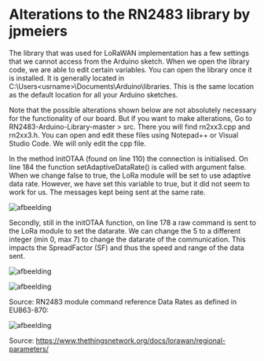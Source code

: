# Alterations to the RN2483 library by jpmeiers

The library that was used for LoRaWAN implementation has a few settings that we cannot access from the Arduino sketch. When we open the library code, we are able to edit certain variables. You can open the library once it is installed. It is generally located in C:\Users\<usrname>\Documents\Arduino\libraries. This is the same location as the default location for all your Arduino sketches.

Note that the possible alterations shown below are not absolutely necessary for the functionality of our board. But if you want to make alterations, Go to RN2483-Arduino-Library-master > src. There you will find rn2xx3.cpp and rn2xx3.h. You can open and edit these files using Notepad++ or Visual Studio Code. We will only edit the cpp file.

In the method initOTAA (found on line 110) the connection is initialised. On line 184 the function setAdaptiveDataRate() is called with argument false. When we change false to true, the LoRa module will be set to use adaptive data rate. However, we have set this variable to true, but it did not seem to work for us. The messages kept being sent at the same rate. 

![afbeelding](https://github.com/Jappie3/zanzi-doc/assets/91837988/08c46c91-23cc-4954-bc5c-b53b50c9b5a2)

 
Secondly, still in the initOTAA function, on line 178 a  raw command is sent to the LoRa module to set the datarate. We can change the 5 to a different integer (min 0, max 7) to change the datarate of the communication. This impacts the SpreadFactor (SF) and thus the speed and range of the data sent.

 ![afbeelding](https://github.com/Jappie3/zanzi-doc/assets/91837988/41a11e8b-2f39-4029-af27-192289dd7ef6)

 ![afbeelding](https://github.com/Jappie3/zanzi-doc/assets/91837988/5a17b507-d77f-4cad-ad75-19acd00ee1c2)

Source: RN2483 module command reference
Data Rates as defined in EU863-870:

 ![afbeelding](https://github.com/Jappie3/zanzi-doc/assets/91837988/01a61415-aa3d-429e-b53f-a82397222dc8)

Source: https://www.thethingsnetwork.org/docs/lorawan/regional-parameters/
